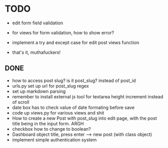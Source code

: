 # TODO

- edit form field validation
- for views for form validation, how to show error?
- implement a try and except case for edit post views function

- that's it, muthafuckers!

## DONE

- how to access post slug? is it post_slug? instead of post_id
- urls.py set up url for post_slug regex
- set up markdown parsing
- remember to install external js tool for textarea height increment instead of scroll
- date box has to check value of date formating before save
- code up views.py for various views and shit
- How to create a new Post with post_slug into edit page, with the post title being in the input form. ARGH
- checkbox how to change to boolean?
- Dashboard object title, press enter --> new post (with class object)
- implement simple authentication system